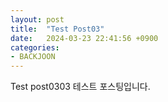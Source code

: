 ```yaml
---
layout: post
title:  "Test Post03"
date:   2024-03-23 22:41:56 +0900
categories: 
- BACKJOON
---
```

Test post0303
테스트 포스팅입니다.